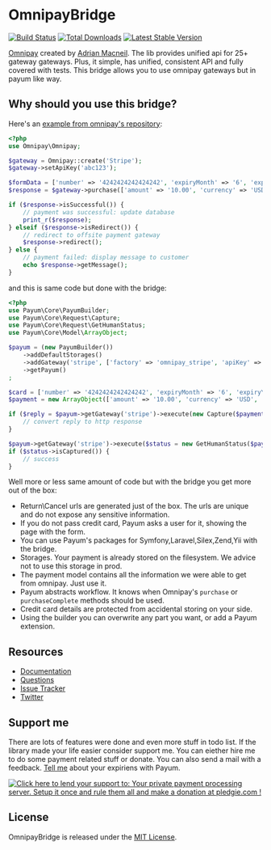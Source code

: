 # OmnipayBridge
[![Build Status](https://travis-ci.org/Payum/OmnipayBridge.png?branch=master)](https://travis-ci.org/Payum/OmnipayBridge) [![Total Downloads](https://poser.pugx.org/payum/omnipay-bridge/d/total.png)](https://packagist.org/packages/payum/omnipay-bridge) [![Latest Stable Version](https://poser.pugx.org/payum/omnipay-bridge/version.png)](https://packagist.org/packages/payum/omnipay-bridge)

[Omnipay](https://github.com/adrianmacneil/omnipay) created by [Adrian Macneil](http://adrianmacneil.com/). The lib provides unified api for 25+ gateway gateways. Plus, it simple, has unified, consistent API and fully covered with tests.
This bridge allows you to use omnipay gateways but in payum like way.

## Why should you use this bridge?

Here's an [example from omnipay's repository](https://github.com/thephpleague/omnipay#tldr):

```php
<?php
use Omnipay\Omnipay;

$gateway = Omnipay::create('Stripe');
$gateway->setApiKey('abc123');

$formData = ['number' => '4242424242424242', 'expiryMonth' => '6', 'expiryYear' => '2016', 'cvv' => '123'];
$response = $gateway->purchase(['amount' => '10.00', 'currency' => 'USD', 'card' => $formData])->send();

if ($response->isSuccessful()) {
    // payment was successful: update database
    print_r($response);
} elseif ($response->isRedirect()) {
    // redirect to offsite payment gateway
    $response->redirect();
} else {
    // payment failed: display message to customer
    echo $response->getMessage();
}
```

and this is same code but done with the bridge:

```php
<?php
use Payum\Core\PayumBuilder;
use Payum\Core\Request\Capture;
use Payum\Core\Request\GetHumanStatus;
use Payum\Core\Model\ArrayObject;

$payum = (new PayumBuilder())
    ->addDefaultStorages()
    ->addGateway('stripe', ['factory' => 'omnipay_stripe', 'apiKey' => 'abc123'])
    ->getPayum()
;

$card = ['number' => '4242424242424242', 'expiryMonth' => '6', 'expiryYear' => '2016', 'cvv' => '123'];
$payment = new ArrayObject(['amount' => '10.00', 'currency' => 'USD', 'card' => $card]);

if ($reply = $payum->getGateway('stripe')->execute(new Capture($payment), true)) {
    // convert reply to http response
}

$payum->getGateway('stripe')->execute($status = new GetHumanStatus($payment));
if ($status->isCaptured()) {
    // success
}
```

Well more or less same amount of code but with the bridge you get more out of the box:

* Return\Cancel urls are generated just of the box. The urls are unique and do not expose any sensitive information.
* If you do not pass credit card, Payum asks a user for it, showing the page with the form.
* You can use Payum's packages for Symfony,Laravel,Silex,Zend,Yii with the bridge.
* Storages. Your payment is already stored on the filesystem. We advice not to use this storage in prod.
* The payment model contains all the information we were able to get from omnipay. Just use it.
* Payum abstracts workflow. It knows when Omnipay's `purchase` or `purchaseComplete` methods should be used.
* Credit card details are protected from accidental storing on your side.
* Using the builder you can overwrite any part you want, or add a Payum extension.

## Resources

* [Documentation](https://github.com/Payum/Payum/blob/master/src/Payum/Core/Resources/docs/index.md)
* [Questions](http://stackoverflow.com/questions/tagged/payum)
* [Issue Tracker](https://github.com/Payum/Payum/issues)
* [Twitter](https://twitter.com/payumphp)

## Support me

There are lots of features were done and even more stuff in todo list. If the library made your life easier consider support me. You can eiether hire me to do some payment related stuff or donate. You can also send a mail with a feedback. [Tell me](https://github.com/makasim) about your expiriens with Payum.

<a href='https://pledgie.com/campaigns/30526'><img alt='Click here to lend your support to: Your private payment processing server. Setup it once and rule them all and make a donation at pledgie.com !' src='https://pledgie.com/campaigns/30526.png?skin_name=chrome' border='0' ></a>

## License

OmnipayBridge is released under the [MIT License](LICENSE).
